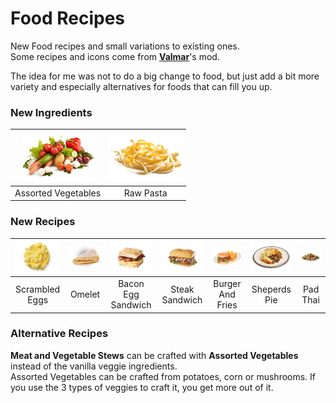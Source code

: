 <!--Read this in github to have all the visuals and formatting: https://github.com/manux32/7dtdSdxMods/tree/master/Manux_FoodRecipes-->
# Food Recipes

New Food recipes and small variations to existing ones.  
Some recipes and icons come from [**Valmar**](https://7daystodie.com/forums/showthread.php?32219-Valmar-s-Mod-Collection)'s mod.  

The idea for me was not to do a big change to food, but just add a bit more variety and especially alternatives for foods that can fill you up.

### New Ingredients
| ![Assorted Vegetables](Icons/assortedVegetables.png) | ![Raw Pasta](Icons/rawPasta.png) |
|:---:|:---:|  
| Assorted Vegetables | Raw Pasta |  

### New Recipes
| ![Scrambled Eggs](Icons/scrambledEggs.png) | ![Omelet](Icons/Omelet.png) | ![Bacon Egg Sandwich](Icons/baconEggSandwich.png) | ![Steak Sandwich](Icons/steakSandwich.png) | ![Burger And Fries](Icons/burgerAndFries.png) | ![Sheperds Pie](Icons/sheperdsPie.png) | ![Pad Thai](Icons/padThai.png) |
|:---:|:---:|:---:|:---:|:---:|:---:|:---:|  
| Scrambled Eggs | Omelet | Bacon Egg Sandwich | Steak Sandwich | Burger And Fries | Sheperds Pie | Pad Thai |  


### Alternative Recipes
**Meat and Vegetable Stews** can be crafted with **Assorted Vegetables** instead of the vanilla veggie ingredients.  
Assorted Vegetables can be crafted from potatoes, corn or mushrooms. If you use the 3 types of veggies to craft it, you get more out of it.
